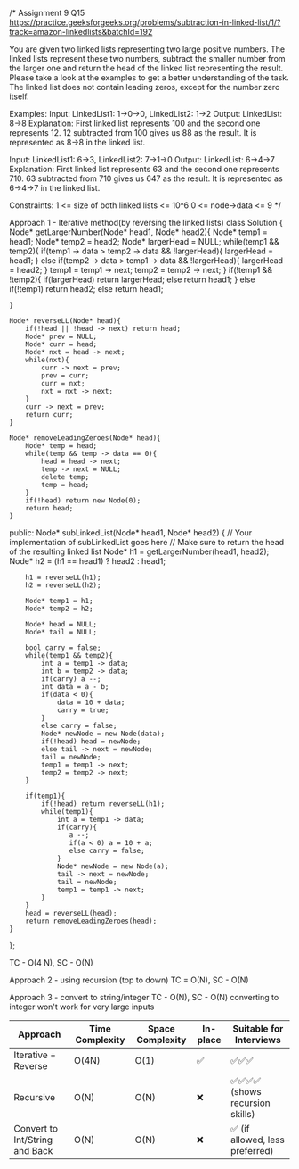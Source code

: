/*
Assignment 9 Q15
https://practice.geeksforgeeks.org/problems/subtraction-in-linked-list/1/?track=amazon-linkedlists&batchId=192

You are given two linked lists representing two large positive numbers. The linked lists represent these two numbers, subtract the smaller number from the larger one and return the head of the linked list representing the result. Please take a look at the examples to get a better understanding of the task.
The linked list does not contain leading zeros, except for the number zero itself.

Examples:
Input: LinkedList1: 1->0->0, LinkedList2: 1->2
Output:  LinkedList: 8->8
Explanation: First linked list represents 100 and the second one represents 12. 12 subtracted from 100 gives us 88 as the result. It is represented as 8->8 in the linked list.

Input: LinkedList1: 6->3, LinkedList2: 7->1->0
Output: LinkedList: 6->4->7
Explanation: First linked list represents 63 and the second one represents 710. 63 subtracted from 710 gives us 647 as the result. It is represented as 6->4->7 in the linked list.

Constraints:
1 <= size of both linked lists <= 10^6
0 <= node->data <= 9
*/

Approach 1 - Iterative method(by reversing the linked lists)
class Solution {
    Node* getLargerNumber(Node* head1, Node* head2){
        Node* temp1 = head1;
        Node* temp2 = head2;
        Node* largerHead = NULL;
        while(temp1 && temp2){
            if(temp1 -> data > temp2 -> data && !largerHead){
                largerHead = head1;
            }
            else if(temp2 -> data > temp1 -> data && !largerHead){
                largerHead = head2;
            }
            temp1 = temp1 -> next;
            temp2 = temp2 -> next;
        }
        if(!temp1 && !temp2){
            if(largerHead) return largerHead;
            else return head1;
        }
        else if(!temp1) return head2;
        else return head1;
        
    }
    
    Node* reverseLL(Node* head){
        if(!head || !head -> next) return head;
        Node* prev = NULL;
        Node* curr = head;
        Node* nxt = head -> next;
        while(nxt){
            curr -> next = prev;
            prev = curr;
            curr = nxt;
            nxt = nxt -> next;
        }
        curr -> next = prev;
        return curr;
    }
    
    Node* removeLeadingZeroes(Node* head){
        Node* temp = head;
        while(temp && temp -> data == 0){
            head = head -> next;
            temp -> next = NULL;
            delete temp;
            temp = head;
        }
        if(!head) return new Node(0);
        return head;
    }
    
  public:
    Node* subLinkedList(Node* head1, Node* head2) {
        // Your implementation of subLinkedList goes here
        // Make sure to return the head of the resulting linked list
        Node* h1 = getLargerNumber(head1, head2);
        Node* h2 = (h1 == head1) ? head2 : head1;
        
        h1 = reverseLL(h1);
        h2 = reverseLL(h2);
        
        Node* temp1 = h1;
        Node* temp2 = h2;
        
        Node* head = NULL;
        Node* tail = NULL;
        
        bool carry = false;
        while(temp1 && temp2){
            int a = temp1 -> data;
            int b = temp2 -> data;
            if(carry) a --;
            int data = a - b;
            if(data < 0){
                data = 10 + data;
                carry = true;
            }
            else carry = false;
            Node* newNode = new Node(data);
            if(!head) head = newNode;
            else tail -> next = newNode;
            tail = newNode;
            temp1 = temp1 -> next;
            temp2 = temp2 -> next;
        }
        
        if(temp1){
            if(!head) return reverseLL(h1);
            while(temp1){
                int a = temp1 -> data;
                if(carry){
                   a --;
                   if(a < 0) a = 10 + a;
                   else carry = false;
                }
                Node* newNode = new Node(a);
                tail -> next = newNode;
                tail = newNode;
                temp1 = temp1 -> next;
            }
        }
        head = reverseLL(head);
        return removeLeadingZeroes(head);
    }
};

TC - O(4 N), SC - O(N)

Approach 2 - using recursion (top to down)
TC = O(N), SC - O(N)

Approach 3 - convert to string/integer
TC - O(N), SC - O(N)
converting to integer won't work for very large inputs

| Approach                       | Time Complexity | Space Complexity | In-place | Suitable for Interviews        |
| ------------------------------ | --------------- | ---------------- | -------- | ------------------------------ |
| Iterative + Reverse            | O(4N)           | O(1)             | ✅        | ✅✅✅                            |
| Recursive                      | O(N)            | O(N)             | ❌        | ✅✅✅✅ (shows recursion skills)  |
| Convert to Int/String and Back | O(N)            | O(N)             | ❌        | ✅ (if allowed, less preferred) |
